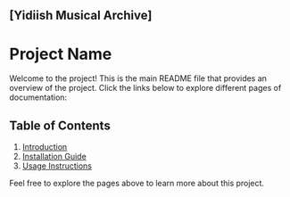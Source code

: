 ## \[Yidiish Musical Archive\]
# Project Name

Welcome to the project! This is the main README file that provides an overview of the project. Click the links below to explore different pages of documentation:

## Table of Contents

1. [Introduction](page1.md)
2. [Installation Guide](docs/page2.md)
3. [Usage Instructions](docs/page3.md)

Feel free to explore the pages above to learn more about this project.
